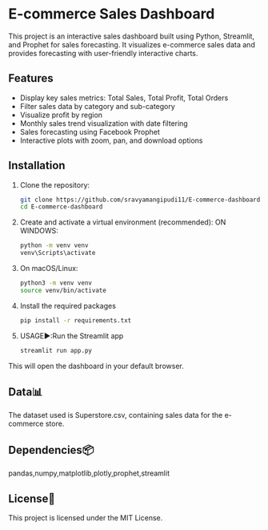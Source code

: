# E-commerce Sales Dashboard

This project is an interactive sales dashboard built using Python, Streamlit, and Prophet for sales forecasting. It visualizes e-commerce sales data and provides forecasting with user-friendly interactive charts.

## Features

- Display key sales metrics: Total Sales, Total Profit, Total Orders
- Filter sales data by category and sub-category
- Visualize profit by region
- Monthly sales trend visualization with date filtering
- Sales forecasting using Facebook Prophet
- Interactive plots with zoom, pan, and download options

## Installation

1. Clone the repository:

   ```bash
   git clone https://github.com/sravyamangipudi11/E-commerce-dashboard.git
   cd E-commerce-dashboard
2. Create and activate a virtual environment (recommended):
ON WINDOWS:
    ```bash
   python -m venv venv
   venv\Scripts\activate

3. On macOS/Linux:
    ```bash
   python3 -m venv venv
   source venv/bin/activate

4. Install the required packages
     ```bash
   pip install -r requirements.txt
     
5. USAGE▶️:Run the Streamlit app
   ```bash
   streamlit run app.py

This will open the dashboard in your default browser.

## Data📊

The dataset used is Superstore.csv, containing sales data for the e-commerce store.

## Dependencies📦

   pandas,numpy,matplotlib,plotly,prophet,streamlit

## License📝 
This project is licensed under the MIT License.

